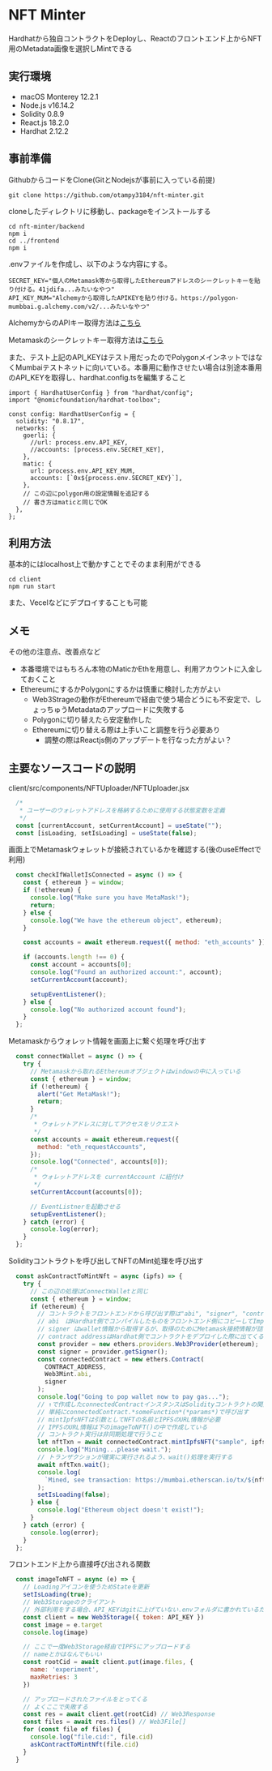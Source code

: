 # NFT Minter

Hardhatから独自コントラクトをDeployし、Reactのフロントエンド上からNFT用のMetadata画像を選択しMintできる

## 実行環境

* macOS Monterey 12.2.1
* Node.js v16.14.2
* Solidity 0.8.9
* React.js 18.2.0
* Hardhat 2.12.2

## 事前準備

GithubからコードをClone(GitとNodejsが事前に入っている前提)

```;
git clone https://github.com/otampy3184/nft-minter.git
```

cloneしたディレクトリに移動し、packageをインストールする

```;
cd nft-minter/backend
npm i
cd ../frontend
npm i
```

.envファイルを作成し、以下のような内容にする。

```;
SECRET_KEY="個人のMetamask等から取得したEthereumアドレスのシークレットキーを貼り付ける。41jdifa...みたいなやつ"
API_KEY_MUM="Alchemyから取得したAPIKEYを貼り付ける。https://polygon-mumbbai.g.alchemy.com/v2/...みたいなやつ"
```

AlchemyからのAPIキー取得方法は[こちら](https://www.youtube.com/watch?v=o3sO3KjwfAg)

Metamaskのシークレットキー取得方法は[こちら](https://www.wise-sendai.jp/metamask-key/)

また、テスト上記のAPI_KEYはテスト用だったのでPolygonメインネットではなくMumbaiテストネットに向いている。本番用に動作させたい場合は別途本番用のAPI_KEYを取得し、hardhat.config.tsを編集すること

```ts:
import { HardhatUserConfig } from "hardhat/config";
import "@nomicfoundation/hardhat-toolbox";

const config: HardhatUserConfig = {
  solidity: "0.8.17",
  networks: {
    goerli: {
      //url: process.env.API_KEY,
      //accounts: [process.env.SECRET_KEY],
    },
    matic: {
      url: process.env.API_KEY_MUM,
      accounts: [`0x${process.env.SECRET_KEY}`],
    },
    // この辺にpolygon用の設定情報を追記する
    // 書き方はmaticと同じでOK
  },
};
```

## 利用方法

基本的にはlocalhost上で動かすことでそのまま利用ができる

```;
cd client
npm run start
```

また、Vecelなどにデプロイすることも可能

## メモ

その他の注意点、改善点など

* 本番環境ではもちろん本物のMaticかEthを用意し、利用アカウントに入金しておくこと
* EthereumにするかPolygonにするかは慎重に検討した方がよい
  * Web3Strageの動作がEthereumで経由で使う場合どうにも不安定で、しょっちゅうMetadataのアップロードに失敗する
  * Polygonに切り替えたら安定動作した
  * Ethereumに切り替える際は上手いこと調整を行う必要あり
    * 調整の際はReactjs側のアップデートを行なった方がよい？

## 主要なソースコードの説明

client/src/components/NFTUploader/NFTUploader.jsx

```javascript:NFTUploader.jsx
  /*
   * ユーザーのウォレットアドレスを格納するために使用する状態変数を定義
   */
  const [currentAccount, setCurrentAccount] = useState("");
  const [isLoading, setIsLoading] = useState(false);
```

画面上でMetamaskウォレットが接続されているかを確認する(後のuseEffectで利用)

```javascript:NFTUploader.jsx
  const checkIfWalletIsConnected = async () => {
    const { ethereum } = window;
    if (!ethereum) {
      console.log("Make sure you have MetaMask!");
      return;
    } else {
      console.log("We have the ethereum object", ethereum);
    }

    const accounts = await ethereum.request({ method: "eth_accounts" });

    if (accounts.length !== 0) {
      const account = accounts[0];
      console.log("Found an authorized account:", account);
      setCurrentAccount(account);

      setupEventListener();
    } else {
      console.log("No authorized account found");
    }
  };
```

Metamaskからウォレット情報を画面上に繋ぐ処理を呼び出す

```javascript:NFTUploader.jsx
  const connectWallet = async () => {
    try {
      // Metamaskから取れるEthereumオブジェクトはwindowの中に入っている
      const { ethereum } = window;
      if (!ethereum) {
        alert("Get MetaMask!");
        return;
      }
      /*
       * ウォレットアドレスに対してアクセスをリクエスト
       */
      const accounts = await ethereum.request({
        method: "eth_requestAccounts",
      });
      console.log("Connected", accounts[0]);
      /*
       * ウォレットアドレスを currentAccount に紐付け
       */
      setCurrentAccount(accounts[0]);

      // EventListnerを起動させる
      setupEventListener();
    } catch (error) {
      console.log(error);
    }
  };
```

Solidityコントラクトを呼び出してNFTのMint処理を呼び出す

```javascript:NFTUploader.jsx
  const askContractToMintNft = async (ipfs) => {
    try {
      // この辺の処理はConnectWalletと同じ
      const { ethereum } = window;
      if (ethereum) {
        // コントラクトをフロントエンドから呼び出す際は"abi", "signer", "contract address"が必要
        // abi　はHardhat側でコンパイルしたものをフロントエンド側にコピーしてImportしておく
        // signer はwallet情報から取得するが、取得のためにMetamask接続情報が詰まったethereumオブジェクトを利用する
        // contract addressはHardhat側でコントラクトをデプロイした際に出てくるアドレスを持ってくる(今回はハードコーディングしてある)
        const provider = new ethers.providers.Web3Provider(ethereum);
        const signer = provider.getSigner();
        const connectedContract = new ethers.Contract(
          CONTRACT_ADDRESS,
          Web3Mint.abi,
          signer
        );
        console.log("Going to pop wallet now to pay gas...");
        // ↑で作成したconnectedContractインスタンスはSolidityコントラクトの関数を呼び出せる
        // 単純にconnectedContract.*someFunction*(*params*)で呼び出す
        // mintIpfsNFTは引数としてNFTの名前とIPFSのURL情報が必要
        // IPFSのURL情報は下のimageToNFT()の中で作成している
        // コントラクト実行は非同期処理で行うこと
        let nftTxn = await connectedContract.mintIpfsNFT("sample", ipfs);
        console.log("Mining...please wait.");
        // トランザクションが確実に実行されるよう、wait()処理を実行する
        await nftTxn.wait();
        console.log(
          `Mined, see transaction: https://mumbai.etherscan.io/tx/${nftTxn.hash}`
        );
        setIsLoading(false);
      } else {
        console.log("Ethereum object doesn't exist!");
      }
    } catch (error) {
      console.log(error);
    }
  };
```

フロントエンド上から直接呼び出される関数

```javascript:NFTUploader.jsx
  const imageToNFT = async (e) => {
    // Loadingアイコンを使うためStateを更新
    setIsLoading(true);
    // Web3Storageのクライアント
    // 外部利用をする場合、API_KEYはgitに上げていない.envフォルダに書かれているため、自分でクライアントAPI_KEYをとってくること
    const client = new Web3Storage({ token: API_KEY })
    const image = e.target
    console.log(image)

    // ここで一度Web3Storage経由でIPFSにアップロードする
    // nameとかはなんでもいい
    const rootCid = await client.put(image.files, {
      name: 'experiment',
      maxRetries: 3
    })

    // アップロードされたファイルをとってくる
    // よくここで失敗する
    const res = await client.get(rootCid) // Web3Response
    const files = await res.files() // Web3File[]
    for (const file of files) {
      console.log("file.cid:", file.cid)
      askContractToMintNft(file.cid)
    }
  }
```
